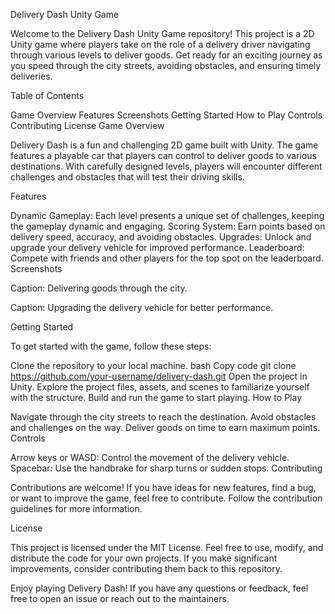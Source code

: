 Delivery Dash Unity Game

Welcome to the Delivery Dash Unity Game repository! This project is a 2D Unity game where players take on the role of a delivery driver navigating through various levels to deliver goods. Get ready for an exciting journey as you speed through the city streets, avoiding obstacles, and ensuring timely deliveries.

Table of Contents

Game Overview
Features
Screenshots
Getting Started
How to Play
Controls
Contributing
License
Game Overview

Delivery Dash is a fun and challenging 2D game built with Unity. The game features a playable car that players can control to deliver goods to various destinations. With carefully designed levels, players will encounter different challenges and obstacles that will test their driving skills.

Features

Dynamic Gameplay: Each level presents a unique set of challenges, keeping the gameplay dynamic and engaging.
Scoring System: Earn points based on delivery speed, accuracy, and avoiding obstacles.
Upgrades: Unlock and upgrade your delivery vehicle for improved performance.
Leaderboard: Compete with friends and other players for the top spot on the leaderboard.
Screenshots


Caption: Delivering goods through the city.


Caption: Upgrading the delivery vehicle for better performance.

Getting Started

To get started with the game, follow these steps:

Clone the repository to your local machine.
bash
Copy code
git clone https://github.com/your-username/delivery-dash.git
Open the project in Unity.
Explore the project files, assets, and scenes to familiarize yourself with the structure.
Build and run the game to start playing.
How to Play

Navigate through the city streets to reach the destination.
Avoid obstacles and challenges on the way.
Deliver goods on time to earn maximum points.
Controls

Arrow keys or WASD: Control the movement of the delivery vehicle.
Spacebar: Use the handbrake for sharp turns or sudden stops.
Contributing

Contributions are welcome! If you have ideas for new features, find a bug, or want to improve the game, feel free to contribute. Follow the contribution guidelines for more information.

License

This project is licensed under the MIT License. Feel free to use, modify, and distribute the code for your own projects. If you make significant improvements, consider contributing them back to this repository.

Enjoy playing Delivery Dash! If you have any questions or feedback, feel free to open an issue or reach out to the maintainers.
